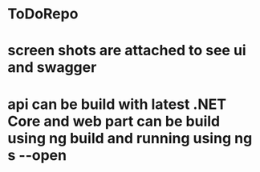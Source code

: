 # ToDoRepo

# screen shots are attached to see ui and swagger

# api can be build with latest .NET Core and web part can be build using ng build and running using ng s --open
